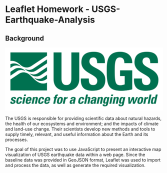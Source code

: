 # Leaflet Homework - USGS-Earthquake-Analysis

## Background

![1-Logo](Images/1-Logo.png)

 The USGS is responsible for providing scientific data about natural hazards, the health of our ecosystems and environment; and the impacts of climate and land-use change. Their scientists develop new methods and tools to supply timely, relevant, and useful information about the Earth and its processes. 

The goal of this project was to use JavaScript to present an interactive map visualization of USGS earthquake data within a web page. Since the baseline data was provided in GeoJSON format, Leaflet was used to import and process the data, as well as generate the required visualization.
















